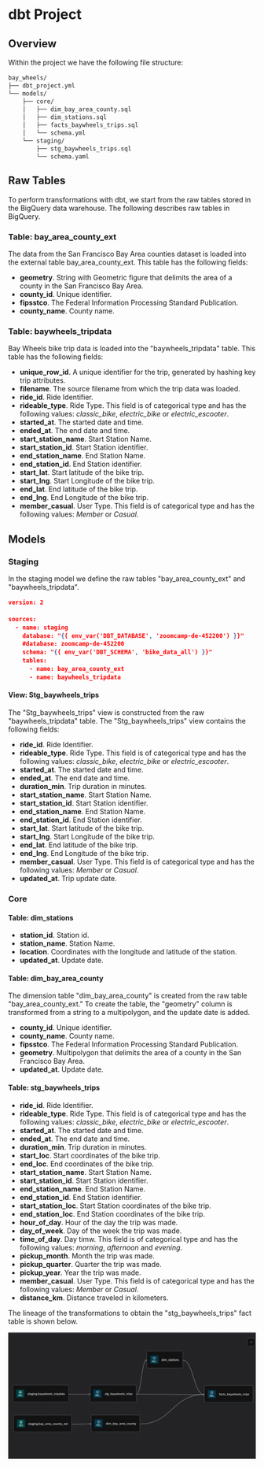 
# dbt Project

## Overview

Within the project we have the following file structure:

```plaintext
bay_wheels/
├── dbt_project.yml
└── models/
    ├── core/
    │   ├── dim_bay_area_county.sql
    │   ├── dim_stations.sql
    │   ├── facts_baywheels_trips.sql
    │   └── schema.yml
    └── staging/
        ├── stg_baywheels_trips.sql
        └── schema.yaml
```

## Raw Tables

To perform transformations with dbt, we start from the raw tables stored in the BigQuery data warehouse. The following describes raw tables in BigQuery.

### Table: bay_area_county_ext 
The data from the San Francisco Bay Area counties dataset is loaded into the external table bay_area_county_ext. This table has the following fields:

* **geometry**. String with Geometric figure that delimits the area of ​​a county in the San Francisco Bay Area.
* **county_id**. Unique identifier.
* **fipsstco**. The Federal Information Processing Standard Publication.
* **county_name**. County name.

### Table: baywheels_tripdata
Bay Wheels bike trip data is loaded into the "baywheels_tripdata" table. This table has the following fields:

* **unique_row_id**. A unique identifier for the trip, generated by hashing key trip attributes.
* **filename**. The source filename from which the trip data was loaded.
* **ride_id**. Ride Identifier.
* **rideable_type**. Ride Type. This field is of categorical type and has the following values: *classic_bike*, *electric_bike* or *electric_escooter*.
* **started_at**. The started date and time.
* **ended_at**. The end date and time.
* **start_station_name**. Start Station Name.
* **start_station_id**. Start Station identifier.
* **end_station_name**. End Station Name.
* **end_station_id**. End Station identifier.
* **start_lat**. Start latitude of the bike trip.
* **start_lng**. Start Longitude of the bike trip.
* **end_lat**. End latitude of the bike trip.
* **end_lng**. End Longitude of the bike trip.
* **member_casual**. User Type. This field is of categorical type and has the following values: *Member* or *Casual*.

## Models

### Staging

In the staging model we define the raw tables "bay_area_county_ext" and "baywheels_tripdata".

```json
version: 2

sources:
  - name: staging
    database: "{{ env_var('DBT_DATABASE', 'zoomcamp-de-452200') }}"
    #database: zoomcamp-de-452200
    schema: "{{ env_var('DBT_SCHEMA', 'bike_data_all') }}"
    tables:
      - name: bay_area_county_ext
      - name: baywheels_tripdata
```

#### View: Stg_baywheels_trips

The "Stg_baywheels_trips" view is constructed from the raw "baywheels_tripdata" table. The "Stg_baywheels_trips" view contains the following fields:

* **ride_id**. Ride Identifier.
* **rideable_type**. Ride Type. This field is of categorical type and has the following values: *classic_bike*, *electric_bike* or *electric_escooter*.
* **started_at**. The started date and time.
* **ended_at**. The end date and time.
* **duration_min**. Trip duration in minutes.
* **start_station_name**. Start Station Name.
* **start_station_id**. Start Station identifier.
* **end_station_name**. End Station Name.
* **end_station_id**. End Station identifier.
* **start_lat**. Start latitude of the bike trip.
* **start_lng**. Start Longitude of the bike trip.
* **end_lat**. End latitude of the bike trip.
* **end_lng**. End Longitude of the bike trip.
* **member_casual**. User Type. This field is of categorical type and has the following values: *Member* or *Casual*.
* **updated_at**. Trip update date.

### Core

#### Table: dim_stations

* **station_id**. Station id.
* **station_name**. Station Name.
* **location**. Coordinates with the longitude and latitude of the station.
* **updated_at**. Update date.


#### Table: dim_bay_area_county

The dimension table "dim_bay_area_county" is created from the raw table "bay_area_county_ext." To create the table, the "geometry" column is transformed from a string to a multipolygon, and the update date is added.

* **county_id**. Unique identifier.
* **county_name**. County name.
* **fipsstco**. The Federal Information Processing Standard Publication.
* **geometry**. Multipolygon that delimits the area of ​​a county in the San Francisco Bay Area.
* **updated_at**. Update date.


#### Table: stg_baywheels_trips


* **ride_id**. Ride Identifier.
* **rideable_type**. Ride Type. This field is of categorical type and has the following values: *classic_bike*, *electric_bike* or *electric_escooter*.
* **started_at**. The started date and time.
* **ended_at**. The end date and time.
* **duration_min**. Trip duration in minutes.
* **start_loc**. Start coordinates of the bike trip.
* **end_loc**. End coordinates of the bike trip.
* **start_station_name**. Start Station Name.
* **start_station_id**. Start Station identifier.
* **end_station_name**. End Station Name.
* **end_station_id**. End Station identifier.
* **start_station_loc**. Start Station coordinates of the bike trip.
* **end_station_loc**. End Station coordinates of the bike trip.
* **hour_of_day**. Hour of the day the trip was made.
* **day_of_week**. Day of the week the trip was made.
* **time_of_day**. Day timw. This field is of categorical type and has the following values: *morning*, *afternoon* and *evening*.
* **pickup_month**. Month the trip was made.
* **pickup_quarter**. Quarter the trip was made.
* **pickup_year**. Year the trip was made.
* **member_casual**. User Type. This field is of categorical type and has the following values: *Member* or *Casual*.
* **distance_km**. Distance traveled in kilometers.

The lineage of the transformations to obtain the "stg_baywheels_trips" fact table is shown below.

![image](images/dbt-dag.png)
